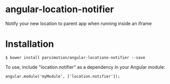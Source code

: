 # angular-location-notifier
Notify your new location to parent app when running inside an iframe


# Installation

    $ bower install parsimotion/angular-locationo-notifier --save

To use, include "location.notifier" as a dependency in your Angular module:
```
angular.module('myModule', ['location.notifier']);
```
